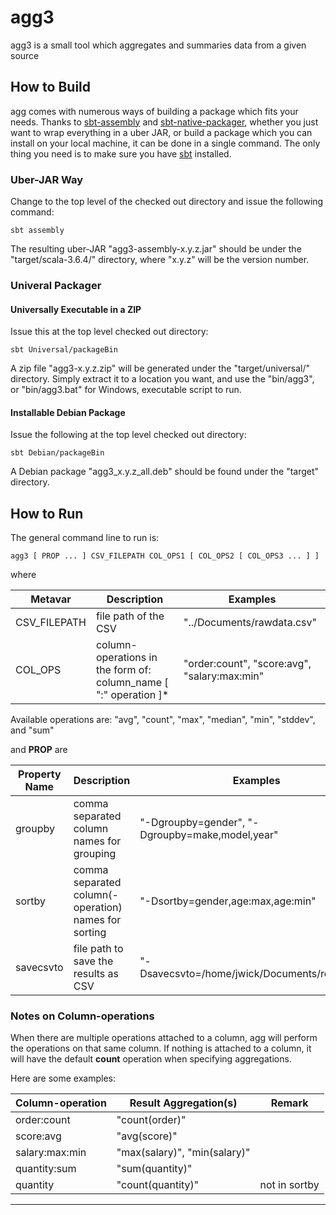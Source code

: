# agg3

agg3 is a small tool which aggregates and summaries data from a given source

## How to Build

agg comes with numerous ways of building a package which fits your needs.
Thanks to [sbt-assembly][1] and [sbt-native-packager][2], whether you just
want to wrap everything in a uber JAR, or build a package which you can
install on your local machine, it can be done in a single command. The only
thing you need is to make sure you have [sbt][3] installed.

### Uber-JAR Way

Change to the top level of the checked out directory and issue the following
command:

```
sbt assembly
```

The resulting uber-JAR "agg3-assembly-x.y.z.jar" should be under the
"target/scala-3.6.4/" directory, where "x.y.z" will be the version number.

### Univeral Packager

#### Universally Executable in a ZIP

Issue this at the top level checked out directory:

```
sbt Universal/packageBin
```

A zip file "agg3-x.y.z.zip" will be generated under the "target/universal/"
directory. Simply extract it to a location you want, and use the "bin/agg3",
or "bin/agg3.bat" for Windows, executable script to run.

#### Installable Debian Package

Issue the following at the top level checked out directory:

```
sbt Debian/packageBin
```

A Debian package "agg3\_x.y.z\_all.deb" should be found under the "target"
directory.

## How to Run

The general command line to run is:

```
agg3 [ PROP ... ] CSV_FILEPATH COL_OPS1 [ COL_OPS2 [ COL_OPS3 ... ] ]
```

where

| Metavar       | Description                                                        | Examples                                     |
|---------------|--------------------------------------------------------------------|----------------------------------------------|
| CSV\_FILEPATH | file path of the CSV                                               | "../Documents/rawdata.csv"                   |
| COL\_OPS<n>   | column-operations in the form of: column\_name [ ":" operation ]\* | "order:count", "score:avg", "salary:max:min" |

Available operations are: "avg", "count", "max", "median", "min", "stddev",
and "sum"

and **PROP** are

| Property Name | Description                                          | Examples                                        |
|---------------|------------------------------------------------------|-------------------------------------------------|
| groupby       | comma separated column names for grouping            | "-Dgroupby=gender", "-Dgroupby=make,model,year" |
| sortby        | comma separated column(-operation) names for sorting | "-Dsortby=gender,age:max,age:min"               |
| savecsvto     | file path to save the results as CSV                 | "-Dsavecsvto=/home/jwick/Documents/report.csv"  |

### Notes on Column-operations

When there are multiple operations attached to a column, agg will perform
the operations on that same column. If nothing is attached to a column, it
will have the default **count** operation when specifying aggregations.

Here are some examples:

| Column-operation | Result Aggregation(s)        | Remark        |
|------------------|------------------------------|---------------|
| order:count      | "count(order)"               |               |
| score:avg        | "avg(score)"                 |               |
| salary:max:min   | "max(salary)", "min(salary)" |               |
| quantity:sum     | "sum(quantity)"              |               |
| quantity         | "count(quantity)"            | not in sortby |

---
[1]: https://github.com/sbt/sbt-assembly
[2]: https://www.scala-sbt.org/sbt-native-packager/
[3]: https://www.scala-sbt.org/
